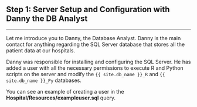 
## Step 1: Server Setup and Configuration with Danny the DB Analyst
----------------------------------------------------------------

Let me introduce you to  Danny, the Database Analyst. Danny is the main contact for anything regarding the SQL Server database that stores all the patient data at our hospitals.  

Danny was responsible for installing and configuring the SQL Server.  He has added a user with all the necessary permissions to execute R and Python scripts on the server and modify the `{{ site.db_name }}_R` and `{{ site.db_name }}_Py`   databases. 

You can see an example of creating a user in the **Hospital/Resources/exampleuser.sql** query.   

